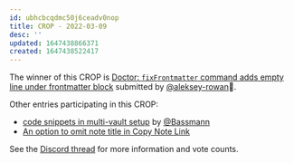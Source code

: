 ```yaml
---
id: ubhcbcqdmc50j6ceadv0nop
title: CROP - 2022-03-09
desc: ''
updated: 1647438866371
created: 1647438522417
---
```


The winner of this CROP is [Doctor: `fixFrontmatter` command adds empty line under frontmatter block](https://github.com/dendronhq/dendron/issues/1919) submitted by [@aleksey-rowan](https://github.com/aleksey-rowan)🎉.

Other entries participating in this CROP:

- [code snippets in multi-vault setup](https://github.com/dendronhq/dendron/issues/376) by [@Bassmann](https://github.com/Bassmann)
- [An option to omit note title in Copy Note Link](https://github.com/dendronhq/dendron/issues/2387)

See the [Discord thread](https://discord.com/channels/717965437182410783/951209813407313921) for more information and vote counts.
